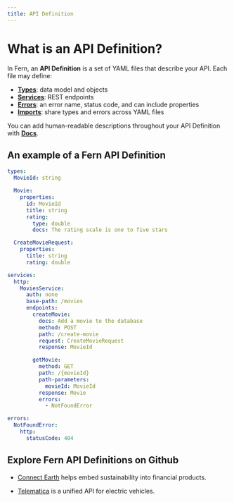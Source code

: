 ```yaml
---
title: API Definition
---
```


# What is an API Definition?

In Fern, an **API Definition** is a set of YAML files that describe your API. Each file may define:

- **[Types](types.md)**: data model and objects
- **[Services](services.md)**: REST endpoints
- **[Errors](errors.md)**: an error name, status code, and can include properties
- **[Imports](imports.md)**: share types and errors across YAML files

You can add human-readable descriptions throughout your API Definition with **[Docs](docs.md)**.

## An example of a Fern API Definition

```yml
types:
  MovieId: string

  Movie:
    properties:
      id: MovieId
      title: string
      rating:
        type: double
        docs: The rating scale is one to five stars

  CreateMovieRequest:
    properties:
      title: string
      rating: double

services:
  http:
    MoviesService:
      auth: none
      base-path: /movies
      endpoints:
        createMovie:
          docs: Add a movie to the database
          method: POST
          path: /create-movie
          request: CreateMovieRequest
          response: MovieId

        getMovie:
          method: GET
          path: /{movieId}
          path-parameters:
            movieId: MovieId
          response: Movie
          errors:
            - NotFoundError

errors:
  NotFoundError:
    http:
      statusCode: 404
```

## Explore Fern API Definitions on Github

- [Connect Earth](https://github.com/fern-api/fern-connect-earth/blob/main/api/src/charts.yml) helps embed sustainability into financial products.

- [Telematica](https://github.com/fern-api/fern-telematica/blob/main/api/src/vehicleData.yml) is a unified API for electric vehicles.
